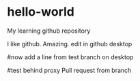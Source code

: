 # hello-world
My learning github repository

I like github. Amazing.
edit in github desktop

#now add a line from test branch on desktop

#test behind proxy
Pull request from branch


